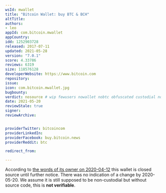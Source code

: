 ```yaml
---
wsId: mwallet
title: "Bitcoin Wallet: buy BTC & BCH"
altTitle: 
authors:
- leo
appId: com.bitcoin.mwallet
appCountry: 
idd: 1252903728
released: 2017-07-11
updated: 2021-05-28
version: "7.0.1"
score: 4.33786
reviews: 6319
size: 118576128
developerWebsite: https://www.bitcoin.com
repository: 
issue: 
icon: com.bitcoin.mwallet.jpg
bugbounty: 
verdict: nosource # wip fewusers nowallet nobtc obfuscated custodial nosource nonverifiable reproducible bounty defunct
date: 2021-05-20
reviewStale: true
signer: 
reviewArchive:


providerTwitter: bitcoincom
providerLinkedIn: 
providerFacebook: buy.bitcoin.news
providerReddit: btc

redirect_from:

---
```


According to
[the words of its owner on 2020-04-12](https://www.reddit.com/r/btc/comments/g04ece/bitcoincom_wallet_app_is_still_closed_source/fn7rlvy/)
this wallet is closed source until further notice. There was no indication of a
change by 2020-05-20. We assume it is still
supposed to be non-custodial but without source code, this is **not verifiable**.
